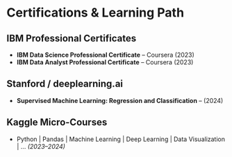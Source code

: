 # Certifications & Learning Path

## IBM Professional Certificates
- **IBM Data Science Professional Certificate** – Coursera (2023)  
- **IBM Data Analyst Professional Certificate** – Coursera (2023)

## Stanford / deeplearning.ai
- **Supervised Machine Learning: Regression and Classification** – (2024)

## Kaggle Micro-Courses
- Python | Pandas | Machine Learning | Deep Learning | Data Visualization | ...
  *(2023–2024)*
